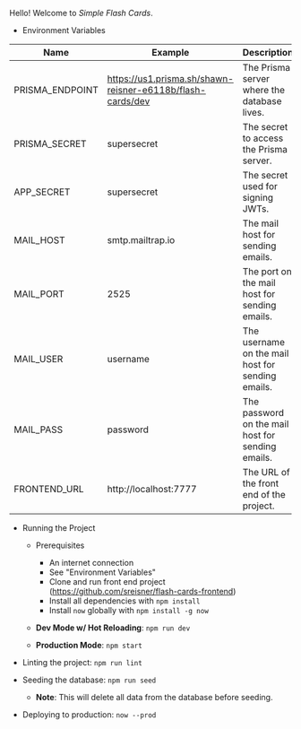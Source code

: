 Hello! Welcome to _Simple Flash Cards_.

- Environment Variables

| Name            | Example                                                    | Description                                       |
| --------------- | ---------------------------------------------------------- | ------------------------------------------------- |
| PRISMA_ENDPOINT | https://us1.prisma.sh/shawn-reisner-e6118b/flash-cards/dev | The Prisma server where the database lives.       |
| PRISMA_SECRET   | supersecret                                                | The secret to access the Prisma server.           |
| APP_SECRET      | supersecret                                                | The secret used for signing JWTs.                 |
| MAIL_HOST       | smtp.mailtrap.io                                           | The mail host for sending emails.                 |
| MAIL_PORT       | 2525                                                       | The port on the mail host for sending emails.     |
| MAIL_USER       | username                                                   | The username on the mail host for sending emails. |
| MAIL_PASS       | password                                                   | The password on the mail host for sending emails. |
| FRONTEND_URL    | http://localhost:7777                                      | The URL of the front end of the project.          |

- Running the Project

  - Prerequisites

    - An internet connection
    - See "Environment Variables"
    - Clone and run front end project (https://github.com/sreisner/flash-cards-frontend)
    - Install all dependencies with `npm install`
    - Install `now` globally with `npm install -g now`

  - **Dev Mode w/ Hot Reloading**: `npm run dev`
  - **Production Mode**: `npm start`

- Linting the project: `npm run lint`
- Seeding the database: `npm run seed`
  - **Note**: This will delete all data from the database before seeding.
- Deploying to production: `now --prod`
